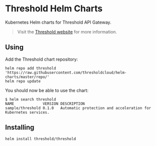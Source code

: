 Threshold Helm Charts
=====================

Kubernetes Helm charts for Threshold API Gateway.

> Visit the [Threshold website](https://www.threshold.cloud) for more information.

## Using

Add the Threshold chart repository:

    helm repo add threshold 'https://raw.githubusercontent.com/thresholdcloud/helm-charts/master/repo/'
    helm repo update

You should now be able to use the chart:

    $ helm search threshold
    NAME             VERSION DESCRIPTION
    sample/threshold 0.1.0   Automatic protection and acceleration for Kubernetes services.

## Installing

    helm install threshold/threshold
